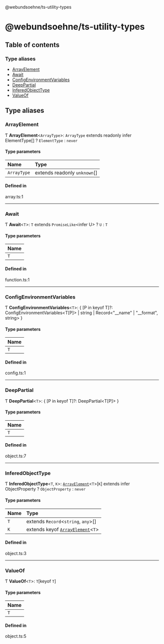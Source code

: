@webundsoehne/ts-utility-types

# @webundsoehne/ts-utility-types

## Table of contents

### Type aliases

- [ArrayElement](README.md#arrayelement)
- [Await](README.md#await)
- [ConfigEnvironmentVariables](README.md#configenvironmentvariables)
- [DeepPartial](README.md#deeppartial)
- [InferedObjectType](README.md#inferedobjecttype)
- [ValueOf](README.md#valueof)

## Type aliases

### ArrayElement

Ƭ **ArrayElement**<`ArrayType`\>: `ArrayType` extends readonly infer ElementType[] ? `ElementType` : `never`

#### Type parameters

| Name | Type |
| :------ | :------ |
| `ArrayType` | extends readonly `unknown`[] |

#### Defined in

array.ts:1

___

### Await

Ƭ **Await**<`T`\>: `T` extends `PromiseLike`<infer U\> ? `U` : `T`

#### Type parameters

| Name |
| :------ |
| `T` |

#### Defined in

function.ts:1

___

### ConfigEnvironmentVariables

Ƭ **ConfigEnvironmentVariables**<`T`\>: { [P in keyof T]?: ConfigEnvironmentVariables<T[P]\> \| string \| Record<"\_\_name" \| "\_\_format", string\> }

#### Type parameters

| Name |
| :------ |
| `T` |

#### Defined in

config.ts:1

___

### DeepPartial

Ƭ **DeepPartial**<`T`\>: { [P in keyof T]?: DeepPartial<T[P]\> }

#### Type parameters

| Name |
| :------ |
| `T` |

#### Defined in

object.ts:7

___

### InferedObjectType

Ƭ **InferedObjectType**<`T`, `K`\>: [`ArrayElement`](README.md#arrayelement)<`T`\>[`K`] extends infer ObjectProperty ? `ObjectProperty` : `never`

#### Type parameters

| Name | Type |
| :------ | :------ |
| `T` | extends `Record`<`string`, `any`\>[] |
| `K` | extends keyof [`ArrayElement`](README.md#arrayelement)<`T`\> |

#### Defined in

object.ts:3

___

### ValueOf

Ƭ **ValueOf**<`T`\>: `T`[keyof `T`]

#### Type parameters

| Name |
| :------ |
| `T` |

#### Defined in

object.ts:5
